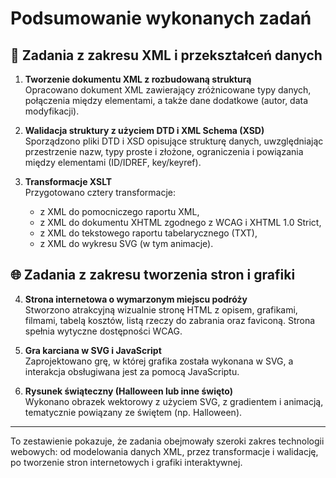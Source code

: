
# Podsumowanie wykonanych zadań

## 🔧 Zadania z zakresu XML i przekształceń danych

1. **Tworzenie dokumentu XML z rozbudowaną strukturą**  
   Opracowano dokument XML zawierający zróżnicowane typy danych, połączenia między elementami, a także dane dodatkowe (autor, data modyfikacji).  

2. **Walidacja struktury z użyciem DTD i XML Schema (XSD)**  
   Sporządzono pliki DTD i XSD opisujące strukturę danych, uwzględniając przestrzenie nazw, typy proste i złożone, ograniczenia i powiązania między elementami (ID/IDREF, key/keyref).

3. **Transformacje XSLT**  
   Przygotowano cztery transformacje:
   - z XML do pomocniczego raportu XML,
   - z XML do dokumentu XHTML zgodnego z WCAG i XHTML 1.0 Strict,
   - z XML do tekstowego raportu tabelarycznego (TXT),
   - z XML do wykresu SVG (w tym animacje).

## 🌐 Zadania z zakresu tworzenia stron i grafiki

4. **Strona internetowa o wymarzonym miejscu podróży**  
   Stworzono atrakcyjną wizualnie stronę HTML z opisem, grafikami, filmami, tabelą kosztów, listą rzeczy do zabrania oraz faviconą. Strona spełnia wytyczne dostępności WCAG.

5. **Gra karciana w SVG i JavaScript**  
   Zaprojektowano grę, w której grafika została wykonana w SVG, a interakcja obsługiwana jest za pomocą JavaScriptu.

6. **Rysunek świąteczny (Halloween lub inne święto)**  
   Wykonano obrazek wektorowy z użyciem SVG, z gradientem i animacją, tematycznie powiązany ze świętem (np. Halloween).

---

To zestawienie pokazuje, że zadania obejmowały szeroki zakres technologii webowych: od modelowania danych XML, przez transformacje i walidację, po tworzenie stron internetowych i grafiki interaktywnej.
